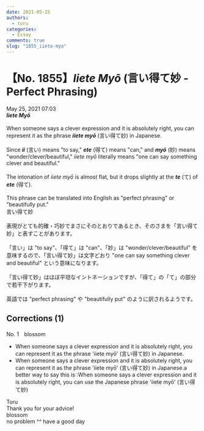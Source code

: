 ```yaml
---
date: 2021-05-25
authors:
  - toru
categories:
  - Essay
comments: true
slug: "1855_iiete-myo"
---
```


# 【No. 1855】<strong><em>Iiete Myō</em></strong> (言い得て妙 - Perfect Phrasing)
<div class="date">May 25, 2021 07:03</div>
<div id="post"><div id="body_show_ori">
<strong><em>Iiete Myō</em></strong><br/><br/>When someone says a clever expression and it is absolutely right, you can represent it as the phrase <strong><em>iiete myō</em></strong> (言い得て妙) in Japanese.<br/><br/>Since <strong><em>ii</em></strong> (言い) means "to say," <strong><em>ete</em></strong> (得て) means "can," and <strong><em>myō</em></strong> (妙) means "wonder/clever/beautiful," <em>iiete myō</em> literally means "one can say something clever and beautiful."<br/><br/>The intonation of <em>iiete myō</em> is almost flat, but it drops slightly at the <strong><em>te</em></strong> (て) of <strong><em>ete</em></strong> (得て).<br/><br/>This phrase can be translated into English as "perfect phrasing" or "beautifully put." 
</div></div>

<!-- more -->

<div id="post_ja"><div id="body_show_mo">
言い得て妙<br/><br/>表現がとても的確・巧妙でまさにそのとおりであるとき、そのさまを「言い得て妙」と表すことがあります。<br/><br/>「言い」は "to say"、「得て」は "can"、「妙」は "wonder/clever/beautiful" を意味するので、「言い得て妙」は文字どおり "one can say something clever and beautiful" という意味になります。<br/><br/>「言い得て妙」はほぼ平坦なイントネーションですが、「得て」の「て」の部分で若干下がります。<br/><br/>英語では "perfect phrasing" や "beautifully put" のように訳されるようです。
</div></div>

## Corrections (1)
<div id="block"><div class="first_name"> No. 1　<span class="just_name">blossom</span></div><div id="block2">
<ul class="correction_field">
<li class="incorrect">When someone says a clever expression and it is absolutely right, you can represent it as the phrase 'iiete myō' (言い得て妙) in Japanese.</li>
<li class="corrected correct">
When someone says a clever expression and it is absolutely right, <span class="f_red">you can represent it as the phrase</span> 'iiete myō' (言い得て妙) <span class="f_red">in Japanese.</span>a better way to say this is :When someone says a clever expression and it is absolutely right, <span class="f_blue">you can use the Japanese phrase</span> 'iiete myō' (言い得て妙) 
</li>
</ul>
</div><div class="name"><span class="just_name">Toru</span><br>
Thank you for your advice!
</div>
<div class="name"><span class="just_name">blossom</span><br>
no problem ^^ have a good day<br/>
</div>
</div>
